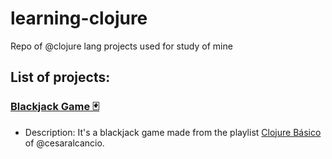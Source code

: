 # learning-clojure
Repo of @clojure lang projects used for study of mine

## List of projects:

### [Blackjack Game 🃏](https://github.com/SeawardSalmon6/learning-clojure/tree/master/blackjack)
- Description: It's a blackjack game made from the playlist [Clojure Básico](https://www.youtube.com/playlist?list=PLcjDvROHY58MlqcAU7d0fYhAJQ-p-dMp6) of @cesaralcancio.
